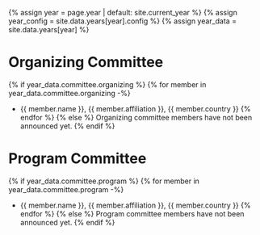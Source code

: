 {% assign year = page.year | default: site.current_year %}
{% assign year_config = site.data.years[year].config %}
{% assign year_data = site.data.years[year] %}

# Organizing Committee

{% if year_data.committee.organizing %}
{% for member in year_data.committee.organizing -%}
* {{ member.name }}, {{ member.affiliation }}, {{ member.country }}
{% endfor %}
{% else %}
Organizing committee members have not been announced yet.
{% endif %}

# Program Committee 


{% if year_data.committee.program %}
{% for member in year_data.committee.program -%}
* {{ member.name }}, {{ member.affiliation }}, {{ member.country }}
{% endfor %}
{% else %}
Program committee members have not been announced yet.
{% endif %}
